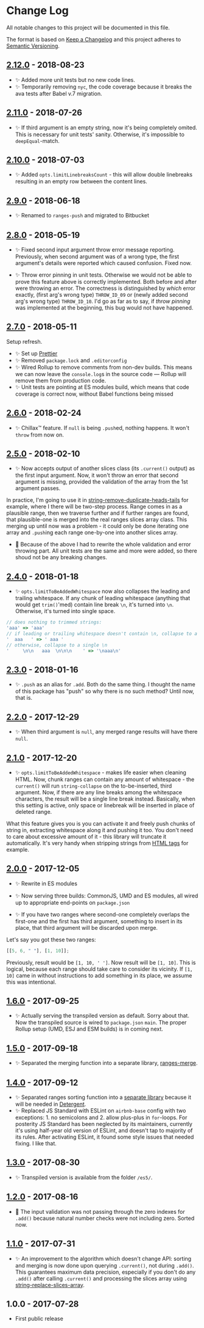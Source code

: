 # Change Log

All notable changes to this project will be documented in this file.

The format is based on [Keep a Changelog](http://keepachangelog.com/)
and this project adheres to [Semantic Versioning](http://semver.org/).

## [2.12.0] - 2018-08-23

- ✨ Added more unit tests but no new code lines.
- ✨ Temporarily removing `nyc`, the code coverage because it breaks the ava tests after Babel v.7 migration.

## [2.11.0] - 2018-07-26

- ✨ If third argument is an empty string, now it's being completely omited. This is necessary for unit tests' sanity. Otherwise, it's impossible to `deepEqual`-match.

## [2.10.0] - 2018-07-03

- ✨ Added `opts.limitLinebreaksCount` - this will allow double linebreaks resulting in an empty row between the content lines.

## [2.9.0] - 2018-06-18

- ✨ Renamed to `ranges-push` and migrated to Bitbucket

## [2.8.0] - 2018-05-19

- ✨ Fixed second input argument throw error message reporting. Previously, when second argument was of a wrong type, the first argument's details were reported which caused confusion. Fixed now.

- ✨ Throw error pinning in unit tests. Otherwise we would not be able to prove this feature above is correctly implemented. Both before and after were throwing an error. The correctness is distinguished by _which_ error exactly, (first arg's wrong type) `THROW_ID_09` or (newly added second arg's wrong type) `THROW_ID_10`. I'd go as far as to say, if _throw pinning_ was implemented at the beginning, this bug would not have happened.

## [2.7.0] - 2018-05-11

Setup refresh.

- ✨ Set up [Prettier](https://prettier.io)
- ✨ Removed `package.lock` and `.editorconfig`
- ✨ Wired Rollup to remove comments from non-dev builds. This means we can now leave the `console.log`s in the source code — Rollup will remove them from production code.
- ✨ Unit tests are pointing at ES modules build, which means that code coverage is correct now, without Babel functions being missed

## [2.6.0] - 2018-02-24

- ✨ Chillax™ feature. If `null` is being `.push`ed, nothing happens. It won't `throw` from now on.

## [2.5.0] - 2018-02-10

- ✨ Now accepts output of another slices class (its `.current()` output) as the first input argument. Now, it won't throw an error that second argument is missing, provided the validation of the array from the 1st argument passes.

In practice, I'm going to use it in [string-remove-duplicate-heads-tails](https://github.com/codsen/string-remove-duplicate-heads-tails) for example, where I there will be two-step process. Range comes in as a plausible range, then we traverse further and if further ranges are found, that plausible-one is merged into the real ranges slices array class. This merging up until now was a problem - it could only be done iterating one array and `.push`ing each range one-by-one into another slices array.

- 🔧 Because of the above I had to rewrite the whole validation and error throwing part. All unit tests are the same and more were added, so there shoud not be any breaking changes.

## [2.4.0] - 2018-01-18

- ✨ `opts.limitToBeAddedWhitespace` now also collapses the leading and trailing whitespace. If any chunk of leading whitespace (anything that would get `trim()`'med) contain line break `\n`, it's turned into `\n`. Otherwise, it's turned into single space.

```js
// does nothing to trimmed strings:
'aaa' => 'aaa'
// if leading or trailing whitespace doesn't contain \n, collapse to a single space
'  aaa   ' => ' aaa '
// otherwise, collapse to a single \n
'     \n\n   aaa  \n\n\n    ' => '\naaa\n'
```

## [2.3.0] - 2018-01-16

- ✨ `.push` as an alias for `.add`. Both do the same thing. I thought the name of this package has "push" so why there is no such method? Until now, that is.

## [2.2.0] - 2017-12-29

- ✨ When third argument is `null`, any merged range results will have there `null`.

## [2.1.0] - 2017-12-20

- ✨ `opts.limitToBeAddedWhitespace` - makes life easier when cleaning HTML. Now, chunk ranges can contain any amount of whitespace - the `current()` will run `string-collapse` on the to-be-inserted, third argument. Now, if there are any line breaks among the whitespace characters, the result will be a single line break instead. Basically, when this setting is active, only space or linebreak will be inserted in place of deleted range.

What this feature gives you is you can activate it and freely push chunks of string in, extracting whitespace along it and pushing it too. You don't need to care about excessive amount of it - this library will truncate it automatically. It's very handy when stripping strings from [HTML tags](https://github.com/codsen/string-strip-html) for example.

## [2.0.0] - 2017-12-05

- ✨ Rewrite in ES modules
- ✨ Now serving three builds: CommonJS, UMD and ES modules, all wired up to appropriate end-points on `package.json`

- ✨ If you have two ranges where second-one completely overlaps the first-one and the first has third argument, something to insert in its place, that third argument will be discarded upon merge.

Let's say you got these two ranges:

```js
[[5, 6, " "], [1, 10]];
```

Previously, result would be `[1, 10, ' ']`. Now result will be `[1, 10]`. This is logical, because each range should take care to consider its vicinity. If `[1, 10]` came in without instructions to add something in its place, we assume this was intentional.

## [1.6.0] - 2017-09-25

- ✨ Actually serving the transpiled version as default. Sorry about that. Now the transpiled source is wired to `package.json` `main`. The proper Rollup setup (UMD, ESJ and ESM builds) is in coming next.

## [1.5.0] - 2017-09-18

- ✨ Separated the merging function into a separate library, [ranges-merge](https://github.com/codsen/ranges-merge).

## [1.4.0] - 2017-09-12

- ✨ Separated ranges sorting function into a [separate library](https://github.com/codsen/ranges-sort) because it will be needed in [Detergent](https://github.com/codsen/detergent).
- ✨ Replaced JS Standard with ESLint on `airbnb-base` config with two exceptions: 1. no semicolons and 2. allow plus-plus in `for`-loops. For posterity JS Standard has been neglected by its maintainers, currently it's using half-year old version of ESLint, and doesn't tap to majority of its rules. After activating ESLint, it found some style issues that needed fixing. I like that.

## [1.3.0] - 2017-08-30

- ✨ Transpiled version is available from the folder `/es5/`.

## [1.2.0] - 2017-08-16

- 🔧 The input validation was not passing through the zero indexes for `.add()` because natural number checks were not including zero. Sorted now.

## [1.1.0] - 2017-07-31

- ✨ An improvement to the algorithm which doesn't change API: sorting and merging is now done upon querying `.current()`, not during `.add()`. This guarantees maximum data precision, especially if you don't do any `.add()` after calling `.current()` and processing the slices array using [string-replace-slices-array](https://github.com/codsen/string-replace-slices-array).

## 1.0.0 - 2017-07-28

- First public release

[1.1.0]: https://bitbucket.org/codsen/ranges-push/branches/compare/v1.1.0%0Dv1.0.1#diff
[1.2.0]: https://bitbucket.org/codsen/ranges-push/branches/compare/v1.2.0%0Dv1.1.0#diff
[1.3.0]: https://bitbucket.org/codsen/ranges-push/branches/compare/v1.3.0%0Dv1.2.0#diff
[1.4.0]: https://bitbucket.org/codsen/ranges-push/branches/compare/v1.4.0%0Dv1.3.4#diff
[1.5.0]: https://bitbucket.org/codsen/ranges-push/branches/compare/v1.5.0%0Dv1.4.0#diff
[1.6.0]: https://bitbucket.org/codsen/ranges-push/branches/compare/v1.6.0%0Dv1.5.3#diff
[2.0.0]: https://bitbucket.org/codsen/ranges-push/branches/compare/v2.0.0%0Dv1.6.0#diff
[2.1.0]: https://bitbucket.org/codsen/ranges-push/branches/compare/v2.1.0%0Dv2.0.1#diff
[2.2.0]: https://bitbucket.org/codsen/ranges-push/branches/compare/v2.2.0%0Dv2.1.4#diff
[2.3.0]: https://bitbucket.org/codsen/ranges-push/branches/compare/v2.3.0%0Dv2.2.2#diff
[2.4.0]: https://bitbucket.org/codsen/ranges-push/branches/compare/v2.4.0%0Dv2.3.1#diff
[2.5.0]: https://bitbucket.org/codsen/ranges-push/branches/compare/v2.5.0%0Dv2.4.5#diff
[2.6.0]: https://bitbucket.org/codsen/ranges-push/branches/compare/v2.6.0%0Dv2.5.1#diff
[2.7.0]: https://bitbucket.org/codsen/ranges-push/branches/compare/v2.7.0%0Dv2.6.0#diff
[2.8.0]: https://bitbucket.org/codsen/ranges-push/branches/compare/v2.8.0%0Dv2.7.0#diff
[2.9.0]: https://bitbucket.org/codsen/ranges-push/branches/compare/v2.9.0%0Dv2.8.1#diff
[2.10.0]: https://bitbucket.org/codsen/ranges-push/branches/compare/v2.10.0%0Dv2.9.2#diff
[2.11.0]: https://bitbucket.org/codsen/ranges-push/branches/compare/v2.11.0%0Dv2.10.0#diff
[2.12.0]: https://bitbucket.org/codsen/ranges-push/branches/compare/v2.12.0%0Dv2.11.1#diff
